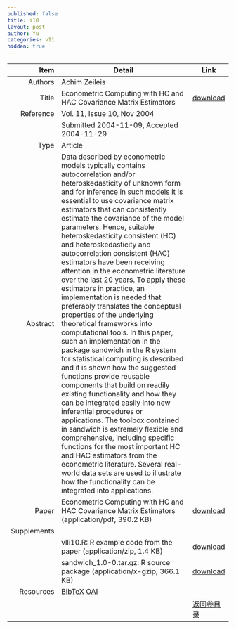 ```yaml
---
published: false
title: i10
layout: post
author: Yu
categories: v11
hidden: true
---
```


| Item | Detail | Link |
|---:|---|---|
| Authors | Achim Zeileis| |
| Title |Econometric Computing with HC and HAC Covariance Matrix Estimators | [download](http://www.jstatsoft.org/v11/i10/paper) |
| Reference |Vol. 11, Issue 10, Nov 2004 | |
| | Submitted 2004-11-09, Accepted 2004-11-29| | 
| Type | Article| |
| Abstract | Data described by econometric models typically contains autocorrelation and/or heteroskedasticity of unknown form and for inference in such models it is essential to use covariance matrix estimators that can consistently estimate the covariance of the model parameters. Hence, suitable heteroskedasticity consistent (HC) and heteroskedasticity and autocorrelation consistent (HAC) estimators have been receiving attention in the econometric literature over the last 20 years. To apply these estimators in practice, an implementation is needed that preferably translates the conceptual properties of the underlying theoretical frameworks into computational tools. In this paper, such an implementation in the package sandwich in the R system for statistical computing is described and it is shown how the suggested functions provide reusable components that build on readily existing functionality and how they can be integrated easily into new inferential procedures or applications. The toolbox contained in sandwich is extremely flexible and comprehensive, including specific functions for the most important HC and HAC estimators from the econometric literature. Several real-world data sets are used to illustrate how the functionality can be integrated into applications.| |
| Paper | Econometric Computing with HC and HAC Covariance Matrix Estimators  (application/pdf, 390.2 KB)| [download](http://www.jstatsoft.org/v11/i10/paper) |
| Supplements | | |
| |vlli10.R: R example code from the paper  (application/zip, 1.4 KB)|  [download](http://www.jstatsoft.org/v11/i10/supp/1) |
| |sandwich_1.0-0.tar.gz: R source package  (application/x-gzip, 366.1 KB)|  [download](http://www.jstatsoft.org/v11/i10/supp/2) |
| Resources | [BibTeX](http://www.jstatsoft.org/v11/i10/bibtex) [OAI](http://www.jstatsoft.org/oai?verb=GetRecord&identifier=oai.jstatsoft/v11/i10&prefix=oai_dc)| |
| |  | [返回卷目录]({{site.baseurl}}/volume/v11.html) |